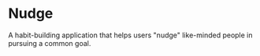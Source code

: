 # Nudge
A habit-building application that helps users "nudge" like-minded people in pursuing a common goal.
